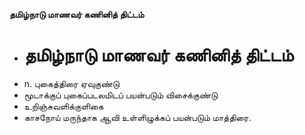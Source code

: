**தமிழ்நாடு மாணவர் கணினித் திட்டம்**
- # தமிழ்நாடு மாணவர் கணினித் திட்டம்
- n. புகைத்திரை ஏவுகுண்டு
- மூடாக்குப் புகைப்படலமிடப் பயன்படும் விசைக்குண்டு
- உறிஞ்சுவளிக்குளிகை
- காசநோய் மருந்தாக ஆவி உள்ளிழுக்கப் பயன்படும் மாத்திரை.

